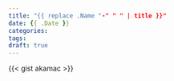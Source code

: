 ```yaml
---
title: "{{ replace .Name "-" " " | title }}"
date: {{ .Date }}
categories:
tags:
draft: true
---
```


{{< gist akamac  >}}